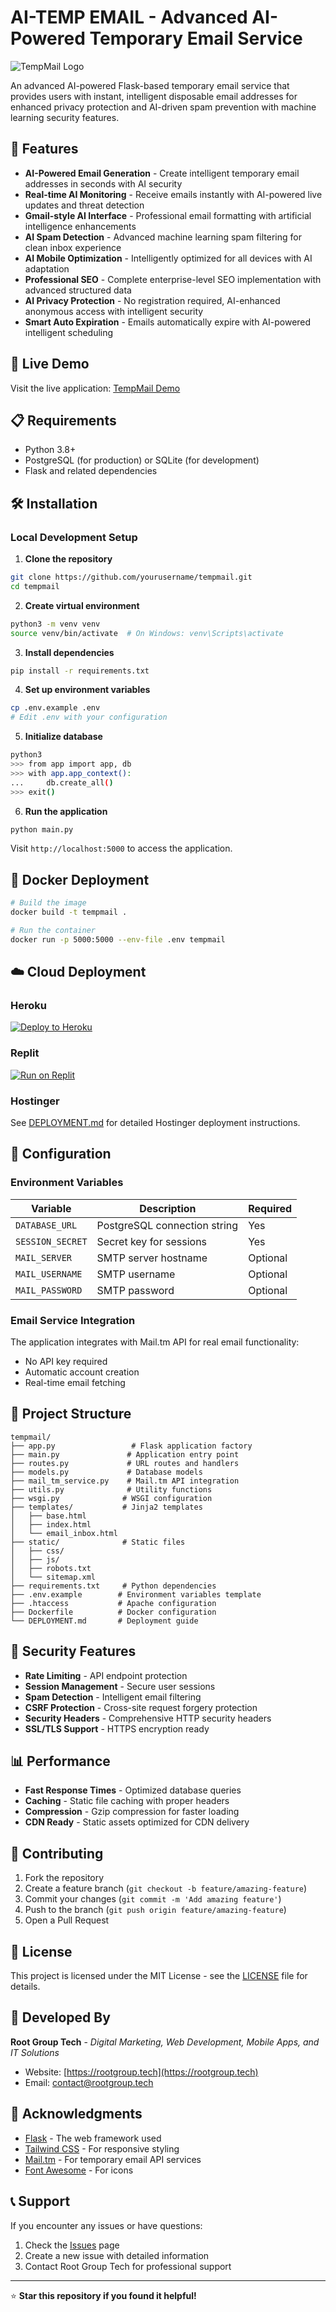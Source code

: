 # AI-TEMP EMAIL - Advanced AI-Powered Temporary Email Service

![TempMail Logo](https://via.placeholder.com/400x100/2563eb/ffffff?text=TempMail)

An advanced AI-powered Flask-based temporary email service that provides users with instant, intelligent disposable email addresses for enhanced privacy protection and AI-driven spam prevention with machine learning security features.

## 🌟 Features

- **AI-Powered Email Generation** - Create intelligent temporary email addresses in seconds with AI security
- **Real-time AI Monitoring** - Receive emails instantly with AI-powered live updates and threat detection
- **Gmail-style AI Interface** - Professional email formatting with artificial intelligence enhancements
- **AI Spam Detection** - Advanced machine learning spam filtering for clean inbox experience
- **AI Mobile Optimization** - Intelligently optimized for all devices with AI adaptation
- **Professional SEO** - Complete enterprise-level SEO implementation with advanced structured data
- **AI Privacy Protection** - No registration required, AI-enhanced anonymous access with intelligent security
- **Smart Auto Expiration** - Emails automatically expire with AI-powered intelligent scheduling

## 🚀 Live Demo

Visit the live application: [TempMail Demo](https://your-domain.com)

## 📋 Requirements

- Python 3.8+
- PostgreSQL (for production) or SQLite (for development)
- Flask and related dependencies

## 🛠️ Installation

### Local Development Setup

1. **Clone the repository**
```bash
git clone https://github.com/yourusername/tempmail.git
cd tempmail
```

2. **Create virtual environment**
```bash
python3 -m venv venv
source venv/bin/activate  # On Windows: venv\Scripts\activate
```

3. **Install dependencies**
```bash
pip install -r requirements.txt
```

4. **Set up environment variables**
```bash
cp .env.example .env
# Edit .env with your configuration
```

5. **Initialize database**
```bash
python3
>>> from app import app, db
>>> with app.app_context():
...     db.create_all()
>>> exit()
```

6. **Run the application**
```bash
python main.py
```

Visit `http://localhost:5000` to access the application.

## 🐳 Docker Deployment

```bash
# Build the image
docker build -t tempmail .

# Run the container
docker run -p 5000:5000 --env-file .env tempmail
```

## ☁️ Cloud Deployment

### Heroku
[![Deploy to Heroku](https://www.herokucdn.com/deploy/button.svg)](https://heroku.com/deploy)

### Replit
[![Run on Replit](https://repl.it/badge/github/yourusername/tempmail)](https://repl.it/github/yourusername/tempmail)

### Hostinger
See [DEPLOYMENT.md](DEPLOYMENT.md) for detailed Hostinger deployment instructions.

## 🔧 Configuration

### Environment Variables

| Variable | Description | Required |
|----------|-------------|----------|
| `DATABASE_URL` | PostgreSQL connection string | Yes |
| `SESSION_SECRET` | Secret key for sessions | Yes |
| `MAIL_SERVER` | SMTP server hostname | Optional |
| `MAIL_USERNAME` | SMTP username | Optional |
| `MAIL_PASSWORD` | SMTP password | Optional |

### Email Service Integration

The application integrates with Mail.tm API for real email functionality:
- No API key required
- Automatic account creation
- Real-time email fetching

## 📁 Project Structure

```
tempmail/
├── app.py                 # Flask application factory
├── main.py               # Application entry point
├── routes.py             # URL routes and handlers
├── models.py             # Database models
├── mail_tm_service.py    # Mail.tm API integration
├── utils.py              # Utility functions
├── wsgi.py              # WSGI configuration
├── templates/           # Jinja2 templates
│   ├── base.html
│   ├── index.html
│   └── email_inbox.html
├── static/              # Static files
│   ├── css/
│   ├── js/
│   ├── robots.txt
│   └── sitemap.xml
├── requirements.txt     # Python dependencies
├── .env.example        # Environment variables template
├── .htaccess           # Apache configuration
├── Dockerfile          # Docker configuration
└── DEPLOYMENT.md       # Deployment guide
```

## 🔐 Security Features

- **Rate Limiting** - API endpoint protection
- **Session Management** - Secure user sessions
- **Spam Detection** - Intelligent email filtering
- **CSRF Protection** - Cross-site request forgery protection
- **Security Headers** - Comprehensive HTTP security headers
- **SSL/TLS Support** - HTTPS encryption ready

## 📊 Performance

- **Fast Response Times** - Optimized database queries
- **Caching** - Static file caching with proper headers
- **Compression** - Gzip compression for faster loading
- **CDN Ready** - Static assets optimized for CDN delivery

## 🤝 Contributing

1. Fork the repository
2. Create a feature branch (`git checkout -b feature/amazing-feature`)
3. Commit your changes (`git commit -m 'Add amazing feature'`)
4. Push to the branch (`git push origin feature/amazing-feature`)
5. Open a Pull Request

## 📝 License

This project is licensed under the MIT License - see the [LICENSE](LICENSE) file for details.

## 🏢 Developed By

**Root Group Tech** - *Digital Marketing, Web Development, Mobile Apps, and IT Solutions*

- Website: [https://rootgroup.tech](https://rootgroup.tech)
- Email: contact@rootgroup.tech

## 🙏 Acknowledgments

- [Flask](https://flask.palletsprojects.com/) - The web framework used
- [Tailwind CSS](https://tailwindcss.com/) - For responsive styling
- [Mail.tm](https://mail.tm/) - For temporary email API services
- [Font Awesome](https://fontawesome.com/) - For icons

## 📞 Support

If you encounter any issues or have questions:

1. Check the [Issues](https://github.com/yourusername/tempmail/issues) page
2. Create a new issue with detailed information
3. Contact Root Group Tech for professional support

---

⭐ **Star this repository if you found it helpful!**